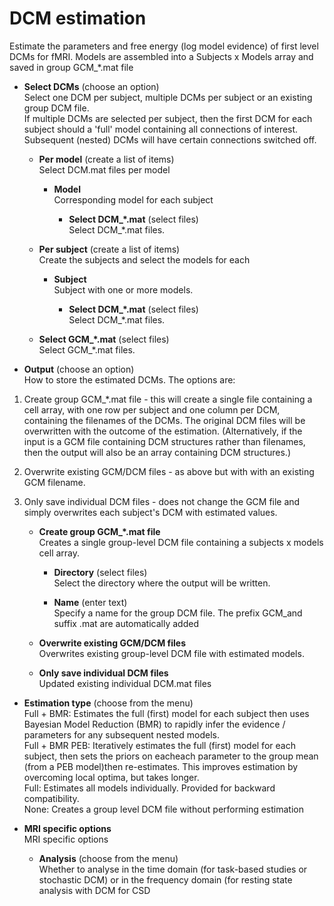# DCM estimation  
Estimate the parameters and free energy (log model evidence) of first level DCMs for fMRI. Models are assembled into a Subjects x Models array and saved in group GCM_*.mat file  

* **Select DCMs** (choose an option)  
Select one DCM per subject, multiple DCMs per subject or an existing group DCM file.  
If multiple DCMs are selected per subject, then the first DCM for each subject should a 'full' model containing all connections of interest. Subsequent (nested) DCMs will have certain connections switched off.  

    * **Per model** (create a list of items)  
    Select DCM.mat files per model  

        * **Model**   
        Corresponding model for each subject  

            * **Select DCM_*.mat** (select files)  
            Select DCM_*.mat files.  

    * **Per subject** (create a list of items)  
    Create the subjects and select the models for each  

        * **Subject**   
        Subject with one or more models.  

            * **Select DCM_*.mat** (select files)  
            Select DCM_*.mat files.  

    * **Select GCM_*.mat** (select files)  
    Select GCM_*.mat files.  

* **Output** (choose an option)  
How to store the estimated DCMs. The options are:   
1. Create group GCM_*.mat file - this will create a single file containing a cell array, with one row per subject and one column per DCM, containing the filenames of the DCMs. The original DCM files will be overwritten with the outcome of the estimation. (Alternatively, if the input is a GCM file containing DCM structures rather than filenames, then the output will also be an array containing DCM structures.)  
2. Overwrite existing GCM/DCM files - as above but with with an existing GCM filename.  
3. Only save individual DCM files - does not change the GCM file and simply overwrites each subject's DCM with estimated values.  

    * **Create group GCM_*.mat file**   
    Creates a single group-level DCM file containing a subjects x models cell array.  

        * **Directory** (select files)  
        Select the directory where the output will be written.  

        * **Name** (enter text)  
        Specify a name for the group DCM file. The prefix GCM_and suffix .mat are automatically added  

    * **Overwrite existing GCM/DCM files**   
    Overwrites existing group-level DCM file with estimated models.  

    * **Only save individual DCM files**   
    Updated existing individual DCM.mat files  

* **Estimation type** (choose from the menu)  
Full + BMR: Estimates the full (first) model for each subject then uses Bayesian Model Reduction (BMR) to rapidly infer the evidence / parameters for any subsequent nested models.  
Full + BMR PEB: Iteratively estimates the full (first) model for each subject, then sets the priors on eacheach parameter to the group mean (from a PEB model)then re-estimates. This improves estimation by overcoming local optima, but takes longer.  
Full: Estimates all models individually. Provided for backward compatibility.  
None: Creates a group level DCM file without performing estimation  

* **MRI specific options**   
MRI specific options  

    * **Analysis** (choose from the menu)  
    Whether to analyse in the time domain (for task-based studies or stochastic DCM) or in the frequency domain (for resting state analysis with DCM for CSD  
